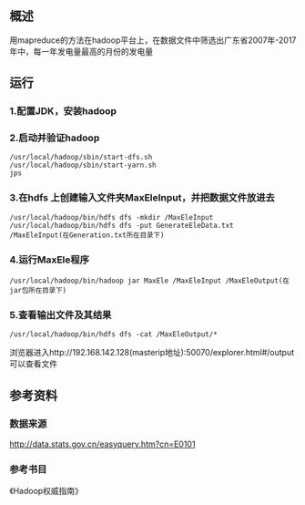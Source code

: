 ## 概述
用mapreduce的方法在hadoop平台上，在数据文件中筛选出广东省2007年-2017年中，每一年发电量最高的月份的发电量

## 运行
### 1.配置JDK，安装hadoop
### 2.启动并验证hadoop
    /usr/local/hadoop/sbin/start-dfs.sh 
    /usr/local/hadoop/sbin/start-yarn.sh
    jps
### 3.在hdfs 上创建输入文件夹MaxEleInput，并把数据文件放进去
    /usr/local/hadoop/bin/hdfs dfs -mkdir /MaxEleInput
    /usr/local/hadoop/bin/hdfs dfs -put GenerateEleData.txt /MaxEleInput(在Generation.txt所在目录下)
### 4.运行MaxEle程序
    /usr/local/hadoop/bin/hadoop jar MaxEle /MaxEleInput /MaxEleOutput(在jar包所在目录下)
### 5.查看输出文件及其结果
    /usr/local/hadoop/bin/hdfs dfs -cat /MaxEleOutput/*
浏览器进入http://192.168.142.128(masterip地址):50070/explorer.html#/output可以查看文件

## 参考资料
### 数据来源
http://data.stats.gov.cn/easyquery.htm?cn=E0101
### 参考书目
《Hadoop权威指南》
